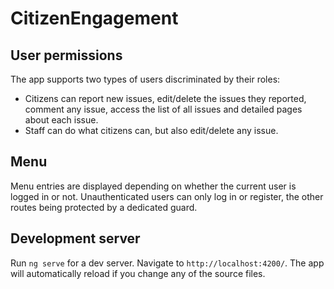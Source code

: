 # CitizenEngagement

## User permissions

The app supports two types of users discriminated by their roles:
- Citizens can report new issues, edit/delete the issues they reported, comment any issue, access the list of all issues and detailed pages about each issue.
- Staff can do what citizens can, but also edit/delete any issue.

## Menu

Menu entries are displayed depending on whether the current user is logged in or not.
Unauthenticated users can only log in or register, the other routes being protected by a dedicated guard.

## Development server

Run `ng serve` for a dev server. Navigate to `http://localhost:4200/`. The app will automatically reload if you change any of the source files.

